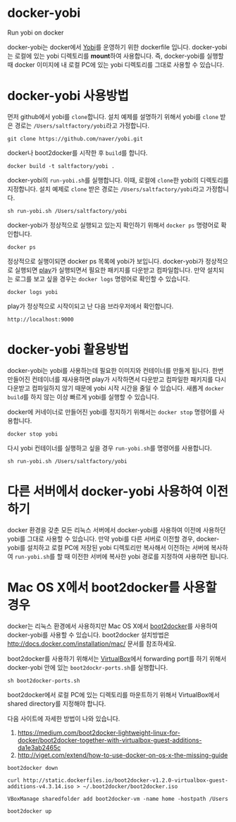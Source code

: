 docker-yobi
===========

Run yobi on docker

docker-yobi는 docker에서 [Yobi](http://yobi.io)를 운영하기 위한 dockerfile 입니다.
docker-yobi는 로컬에 있는 yobi 디렉토리를 **mount**하여 사용합니다. 즉, docker-yobi를 실행할 때 docker 이미지에 내 로컬 PC에 있는 yobi 디렉토리를 그대로 사용할 수 있습니다.


docker-yobi 사용방법
==================

먼저 github에서 yobi를 `clone`합니다. 설치 예제를 설명하기 위해서 yobi를 `clone` 받은 경로는 `/Users/saltfactory/yobi`라고 가정합니다.

```
git clone https://github.com/naver/yobi.git
```

docker나 boot2docker를 시작한 후 `build`를 합니다.

```
docker build -t saltfactory/yobi .
```

docker-yobi의 `run-yobi.sh`를 실행합니다. 이때, 로컬에 `clone`한 yobi의 디렉토리를 지정합니다. 설치 예제로 `clone` 받은 경로는 `/Users/saltfactory/yobi`라고 가정합니다.

```
sh run-yobi.sh /Users/saltfactory/yobi
```

docker-yobi가 정상적으로 실행되고 있는지 확인하기 위해서 `docker ps` 명령어로 확인합니다.

```
docker ps
```
정상적으로 실행이되면 docker ps 목록에 yobi가 보입니다. docker-yobi가 정상적으로 실행되면 [play](https://www.playframework.com/)가 실행되면서 필요한 패키지를 다운받고 컴파일합니다. 만약 설치되는 로그를 보고 싶을 경우는 `docker logs` 명령어로 확인할 수 있습니다.

```
docker logs yobi
```

play가 정상적으로 시작이되고 난 다음 브라우저에서 확인합니다.

```
http://localhost:9000
```

docker-yobi 활용방법
==================

docker-yobi는 yobi를 사용하는데 필요한 이미지와 컨테이너를 만들게 됩니다. 한번 만들어진 컨테이너를 재사용하면 play가 시작하면서 다운받고 컴파일한 패키지를 다시 다운받고 컴파일하지 않기 때문에 yobi 시작 시간을 줄일 수 있습니다. 새롭게 `docker build`를 하지 않는 이상 빠르게 yobi를 실행할 수 있습니다.

docker에 커네이너로 만들어진 yobi를 정지하기 위해서는 `docker stop` 명령어를 사용합니다.

```
docker stop yobi
```

다시 yobi 컨테이너를 실행하고 싶을 경우 `run-yobi.sh`를 명령어를 사용합니다.

```
sh run-yobi.sh /Users/saltfactory/yobi
```

다른 서버에서 docker-yobi 사용하여 이전하기
===================================

docker 환경을 갖춘 모든 리눅스 서버에서 docker-yobi를 사용하여 이전에 사용하던 yobi를 그대로 사용할 수 있습니다.
만약 yobi를 다른 서버로 이전할 경우, docker-yobi를 설치하고 로컬 PC에 저장된 yobi 디렉토리만 복사해서 이전하는 서버에 복사하여 `run-yobi.sh`를 할 때 이전한 서버에 복사한 yobi 경로를 지정하여 사용하면 됩니다.


Mac OS X에서 boot2docker를 사용할 경우
==================================

docker는 리눅스 환경에서 사용하지만 Mac OS X에서 [boot2docker](http://docs.docker.com/installation/mac/)를 사용하여 docker-yobi를 사용할 수 있습니다.
boot2docker 설치방법은 http://docs.docker.com/installation/mac/ 문서를 참조하세요.

boot2docker를 사용하기 위해서는 [VirtualBox](https://www.virtualbox.org)에서 forwarding port를 하기 위해서 docker-yobi 안에 있는 `boot2dockr-ports.sh`를 실행합니다.

```
sh boot2docker-ports.sh
```

boot2docker에서 로컬 PC에 있는 디렉토리를 마운트하기 위해서 VirtualBox에서 shared directory를 지정해야 합니다.

다음 사이트에 자세한 방법이 나와 있습니다.

  1. https://medium.com/boot2docker-lightweight-linux-for-docker/boot2docker-together-with-virtualbox-guest-additions-da1e3ab2465c
  2. http://viget.com/extend/how-to-use-docker-on-os-x-the-missing-guide

```
boot2docker down
```

```
curl http://static.dockerfiles.io/boot2docker-v1.2.0-virtualbox-guest-additions-v4.3.14.iso > ~/.boot2docker/boot2docker.iso
```

```
VBoxManage sharedfolder add boot2docker-vm -name home -hostpath /Users
```

```
boot2docker up
```
